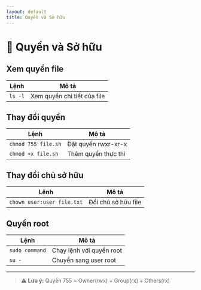 ```yaml
---
layout: default
title: Quyền và Sở hữu
---
```


# 🔐 Quyền và Sở hữu

## Xem quyền file

| Lệnh | Mô tả |
|------|-------|
| `ls -l` | Xem quyền chi tiết của file |

## Thay đổi quyền

| Lệnh | Mô tả |
|------|-------|
| `chmod 755 file.sh` | Đặt quyền rwxr-xr-x |
| `chmod +x file.sh` | Thêm quyền thực thi |

## Thay đổi chủ sở hữu

| Lệnh | Mô tả |
|------|-------|
| `chown user:user file.txt` | Đổi chủ sở hữu file |

## Quyền root

| Lệnh | Mô tả |
|------|-------|
| `sudo command` | Chạy lệnh với quyền root |
| `su -` | Chuyển sang user root |

---
> ⚠️ **Lưu ý:** Quyền 755 = Owner(rwx) + Group(rx) + Others(rx)
